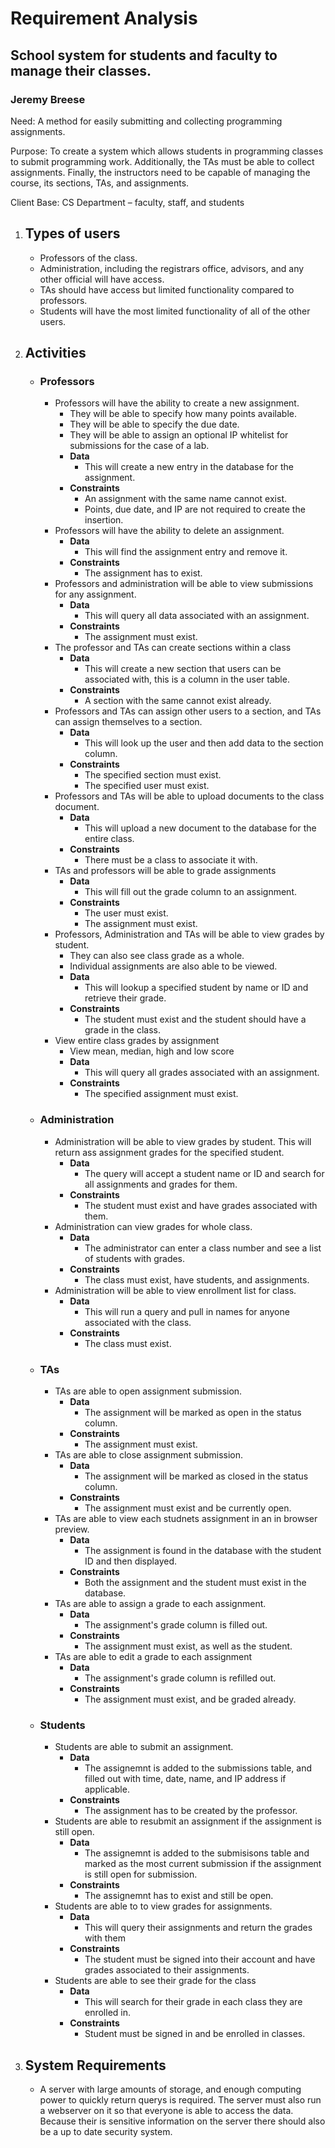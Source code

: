 # Requirement Analysis
## School system for students and faculty to manage their classes. 

### Jeremy Breese

Need: A method for easily submitting and collecting programming assignments.

Purpose: To create a system which allows students in programming classes to submit programming work. 
Additionally, the TAs must be able to collect assignments. Finally, the instructors need to be capable of 
managing the course, its sections, TAs, and assignments.

Client Base: CS Department – faculty, staff, and students































1. ## Types of users
    - Professors of the class.
    - Administration, including the registrars office, advisors, and any other official will have access.
    - TAs should have access but limited functionality compared to professors.
    - Students will have the most limited functionality of all of the other users.
2. ## Activities 
    - ### Professors 
        - Professors will have the ability to create a new assignment.
            - They will be able to specify how many points available.
            - They will be able to specify the due date.
            - They will be able to assign an optional IP whitelist for submissions for the case of a lab. 
            - **Data**
                - This will create a new entry in the database for the assignment.
            - **Constraints**
                - An assignment with the same name cannot exist.
                - Points, due date, and IP are not required to create the insertion.
        - Professors will have the ability to delete an assignment.
            - **Data**
                - This will find the assignment entry and remove it.
            - **Constraints**
                - The assignment has to exist.
        - Professors and administration will be able to view submissions for any assignment.
            - **Data**
                - This will query all data associated with an assignment.
            - **Constraints**
                - The assignment must exist.
        - The professor and TAs can create sections within a class
            - **Data**
                - This will create a new section that users can be associated with, this is a column in the user table.
            - **Constraints**
                - A section with the same cannot exist already.
        - Professors and TAs can assign other users to a section, and TAs can assign themselves to a section.
            - **Data**
                - This will look up the user and then add data to the section column.
            - **Constraints**
                - The specified section must exist.
                - The specified user must exist.
        - Professors and TAs will be able to upload documents to the class document.
            - **Data**
                - This will upload a new document to the database for the entire class.
            - **Constraints**
                - There must be a class to associate it with. 
        - TAs and professors will be able to grade assignments
            - **Data**
                - This will fill out the grade column to an assignment.
            - **Constraints**
                - The user must exist.
                - The assignment must exist.
        - Professors, Administration and TAs will be able to view grades by student.
            - They can also see class grade as a whole.
            - Individual assignments are also able to be viewed.
            - **Data**
                - This will lookup a specified student by name or ID and retrieve their grade.
            - **Constraints**
                - The student must exist and the student should have a grade in the class. 
        - View entire class grades by assignment
            - View mean, median, high and low score
            - **Data**
                - This will query all grades associated with an assignment.
            - **Constraints**
                - The specified assignment must exist.
    - ### Administration
        - Administration will be able to view grades by student. This will return ass assignment grades for the specified student.
            - **Data**
                - The query will accept a student name or ID and search for all assignments and grades for them. 
            - **Constraints**
                - The student must exist and have grades associated with them. 
        - Administration can view grades for whole class.
            - **Data**
                - The administrator can enter a class number and see a list of students with grades.
            - **Constraints**
                - The class must exist, have students, and assignments.
        - Administration will be able to view enrollment list for class.
            - **Data**
                - This will run a query and pull in names for anyone associated with the class.
            - **Constraints**
                - The class must exist. 
    - ### TAs
        - TAs are able to open assignment submission.
            - **Data** 
                - The assignment will be marked as open in the status column.
            - **Constraints** 
                - The assignment must exist.
        - TAs are able to close assignment submission.
            - **Data** 
                - The assignment will be marked as closed in the status column.
            - **Constraints** 
                - The assignment must exist and be currently open.
        - TAs are able to view each studnets assignment in an in browser preview.
            - **Data** 
                - The assignment is found in the database with the student ID and then displayed.
            - **Constraints** 
                - Both the assignment and the student must exist in the database.
        - TAs are able to assign a grade to each assignment.
            - **Data** 
                - The assignment's grade column is filled out.
            - **Constraints** 
                - The assignment must exist, as well as the student.
        - TAs are able to edit a grade to each assignment
            - **Data** 
                - The assignment's grade column is refilled out.
            - **Constraints** 
                - The assignment must exist, and be graded already. 
    - ### Students
        - Students are able to submit an assignment.
            - **Data** 
                - The assignemnt is added to the submissions table, and filled out with time, date, name, and IP address if applicable.
            - **Constraints** 
                - The assignment has to be created by the professor.
        - Students are able to resubmit an assignment if the assignment is still open.
            - **Data** 
                - The assignemnt is added to the submisisons table and marked as the most current submission if the assignment is still open for submission.
            - **Constraints** 
                - The assignemnt has to exist and still be open. 
        - Students are able to to view grades for assignments.
            - **Data** 
                - This will query their assignments and return the grades with them
            - **Constraints** 
                - The student must be signed into their account and have grades associated to their assignments.
        - Students are able to see their grade for the class
            - **Data** 
                -   This will search for their grade in each class they are enrolled in.
            - **Constraints** 
                - Student must be signed in and be enrolled in classes.
4. ## System Requirements
    - A server with large amounts of storage, and enough computing power to quickly return querys is required. The server must also run a webserver on it so that everyone is able to access the data. Because their is sensitive information on the server there should also be a up to date security system. 


